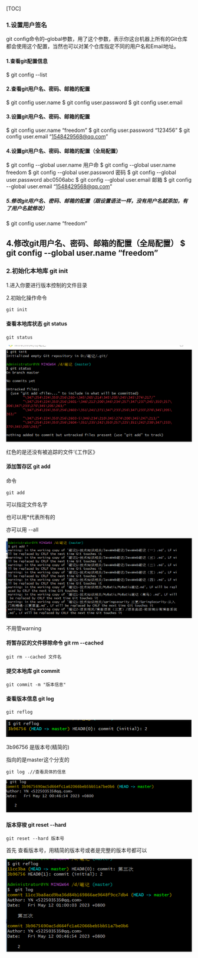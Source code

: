 [TOC]







### 1.设置用户签名

git config命令的–global参数，用了这个参数，表示你这台机器上所有的Git仓库都会使用这个配置，当然也可以对某个仓库指定不同的用户名和Email地址。
#### 1.查看git配置信息
$ git config --list

#### 2.查看git用户名、密码、邮箱的配置
$ git config user.name
$ git config user.password
$ git config user.email

#### 3.设置git用户名、密码、邮箱的配置
$ git config user.name “freedom”
$ git config user.password “123456”
$ git config user.email “1548429568@qq.com”

#### 4.设置git用户名、密码、邮箱的配置（全局配置）
$ git config --global user.name 用户命
$ git config --global user.name freedom
$ git config --global user.password 密码
$ git config --global user.password abc0506abc
$ git config --global user.email 邮箱
$ git config --global user.email “1548429568@qq.com”

##### 5.修改git用户名、密码、邮箱的配置（跟设置语法一样，没有用户名就添加，有了用户名就修改）
$ git config user.name “freedom”

4.修改git用户名、密码、邮箱的配置（全局配置）
$ git config --global user.name “freedom”
------------------------------------------------


### 2.初始化本地库  git init

1.进入你要进行版本控制的文件目录

2.初始化操作命令

```c
git init
```



#### 查看本地库状态  git status

```
git status
```

![image-20230512003137075](./images/image-20230512003137075.png)

红色的是还没有被追踪的文件‘《工作区》

#### 添加暂存区  git add 

命令

```
git add 
```

可以指定文件名字

也可以用*代表所有的

亦可以用 --all

![image-20230512003648312](./images/image-20230512003648312.png)

不用管warning

#### 将暂存区的文件移除命令 git rm --cached

```
git rm --cached 文件名
```



#### 提交本地库 git commit

```
git commit -m "版本信息"
```



#### 查看版本信息 git log

```
git reflog 
```

![image-20230512005041507](./images/image-20230512005041507.png)

3b96756 是版本号(精简的)

指向的是master这个分支的

```
git log .//查看具体的信息
```

![image-20230512005257043](./images/image-20230512005257043.png)



####  版本穿梭  git reset --hard

```\
git reset --hard 版本号
```



首先 查看版本号，用精简的版本号或者是完整的版本号都可以

![image-20230512095409300](./images/image-20230512095409300.png)

